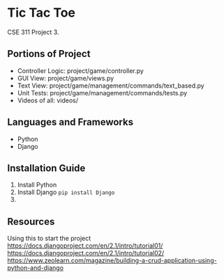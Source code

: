 # Tic Tac Toe 
CSE 311 Project 3. 

## Portions of Project
* Controller Logic: project/game/controller.py
* GUI View: project/game/views.py
* Text View: project/game/management/commands/text_based.py
* Unit Tests: project/game/management/commands/tests.py
* Videos of all: videos/

## Languages and Frameworks
* Python
* Django

## Installation Guide
1. Install Python
2. Install Django
  `pip install Django`
3. 

## Resources
Using this to start the project
https://docs.djangoproject.com/en/2.1/intro/tutorial01/
https://docs.djangoproject.com/en/2.1/intro/tutorial02/
https://www.zeolearn.com/magazine/building-a-crud-application-using-python-and-django
